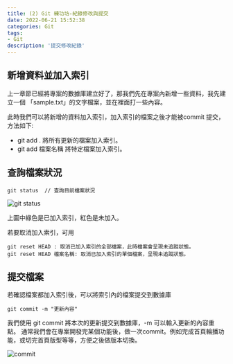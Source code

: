 ```yaml
---
title: (2) Git 練功坊-紀錄修改與提交
date: 2022-06-21 15:52:38
categories: Git
tags: 
- Git
description: '提交修改紀錄'
---
```


## 新增資料並加入索引

上一章節已經將專案的數據庫建立好了，那我們先在專案內新增一些資料，我先建立一個 「sample.txt」的文字檔案，並在裡面打一些內容。

此時我們可以將新增的資料加入索引，加入索引的檔案之後才能被commit 提交，方法如下:

- git add .   將所有更新的檔案加入索引。
- git add 檔案名稱  將特定檔案加入索引。

## 查詢檔案狀況

```
git status  // 查詢目前檔案狀況
```

![git status](https://miro.medium.com/max/1268/1*0-Hunc2dByNVE3AeTQPTyQ.png)

上圖中綠色是已加入索引，紅色是未加入。

若要取消加入索引，可用

```
git reset HEAD : 取消已加入索引的全部檔案，此時檔案會呈現未追蹤狀態。
git reset HEAD 檔案名稱: 取消已加入索引的單個檔案，呈現未追蹤狀態。
```

## 提交檔案

若確認檔案都加入索引後，可以將索引內的檔案提交到數據庫

```
git commit -m "更新內容"
```

我們使用 git commit 將本次的更新提交到數據庫，-m 可以輸入更新的內容重點。
通常我們會在專案開發完某個功能後，做一次commit。例如完成首頁輪播功能，或切完首頁版型等等，方便之後做版本切換。

![commit](https://miro.medium.com/max/1400/1*rM-6FClWTQvcFPXmYmq8JQ.png)







